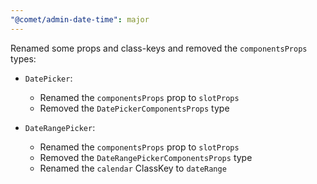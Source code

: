 ```yaml
---
"@comet/admin-date-time": major
---
```


Renamed some props and class-keys and removed the `componentsProps` types:

-   `DatePicker`:

    -   Renamed the `componentsProps` prop to `slotProps`
    -   Removed the `DatePickerComponentsProps` type

-   `DateRangePicker`:

    -   Renamed the `componentsProps` prop to `slotProps`
    -   Removed the `DateRangePickerComponentsProps` type
    -   Renamed the `calendar` ClassKey to `dateRange`

